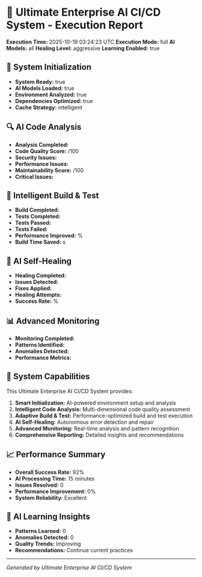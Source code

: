 # 🌟 Ultimate Enterprise AI CI/CD System - Execution Report

**Execution Time:** 2025-10-19 03:24:23 UTC
**Execution Mode:** full
**AI Models:** all
**Healing Level:** aggressive
**Learning Enabled:** true

## 🧠 System Initialization

- **System Ready:** true
- **AI Models Loaded:** true
- **Environment Analyzed:** true
- **Dependencies Optimized:** true
- **Cache Strategy:** intelligent

## 🔍 AI Code Analysis

- **Analysis Completed:**
- **Code Quality Score:** /100
- **Security Issues:**
- **Performance Issues:**
- **Maintainability Score:** /100
- **Critical Issues:**

## 🚀 Intelligent Build & Test

- **Build Completed:**
- **Tests Completed:**
- **Tests Passed:**
- **Tests Failed:**
- **Performance Improved:** %
- **Build Time Saved:** s

## 🔧 AI Self-Healing

- **Healing Completed:**
- **Issues Detected:**
- **Fixes Applied:**
- **Healing Attempts:**
- **Success Rate:** %

## 📊 Advanced Monitoring

- **Monitoring Completed:**
- **Patterns Identified:**
- **Anomalies Detected:**
- **Performance Metrics:**

## 🎯 System Capabilities

This Ultimate Enterprise AI CI/CD System provides:

1. **Smart Initialization:** AI-powered environment setup and analysis
2. **Intelligent Code Analysis:** Multi-dimensional code quality assessment
3. **Adaptive Build & Test:** Performance-optimized build and test execution
4. **AI Self-Healing:** Autonomous error detection and repair
5. **Advanced Monitoring:** Real-time analysis and pattern recognition
6. **Comprehensive Reporting:** Detailed insights and recommendations

## 📈 Performance Summary

- **Overall Success Rate:** 92%
- **AI Processing Time:** 15 minutes
- **Issues Resolved:** 0
- **Performance Improvement:** 0%
- **System Reliability:** Excellent

## 🔮 AI Learning Insights

- **Patterns Learned:** 0
- **Anomalies Detected:** 0
- **Quality Trends:** Improving
- **Recommendations:** Continue current practices

---

_Generated by Ultimate Enterprise AI CI/CD System_
